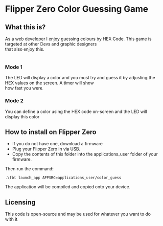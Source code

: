 # Flipper Zero Color Guessing Game

## What this is?
As a web developer I enjoy guessing colours by HEX Code. This game is targeted at other Devs and graphic designers<br>
that also enjoy this. 
<br><br>

### Mode 1
The LED will display a color and you must try and guess it by adjusting the HEX values on the screen. A timer will show<br>
how fast you were. 

### Mode 2
You can define a color using the HEX code on-screen and the LED will display this color


## How to install on Flipper Zero
- If you do not have one, download a firmware<br>
- Plug your Flipper Zero in via USB. <br>
- Copy the contents of this folder into the applications_user folder of your firmware. <br> 

Then run the command: 
 ```
.\fbt launch_app APPSRC=applications_user/color_guess
 ```
The application will be compiled and copied onto your device. 

## Licensing
This code is open-source and may be used for whatever you want to do with it. 